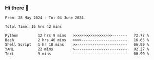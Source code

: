 ### Hi there 👋

<!--
**ututono/ututono** is a ✨ _special_ ✨ repository because its `README.md` (this file) appears on your GitHub profile.

Here are some ideas to get you started:

- 🔭 I’m currently working on ...
- 🌱 I’m currently learning ...
- 👯 I’m looking to collaborate on ...
- 🤔 I’m looking for help with ...
- 💬 Ask me about ...
- 📫 How to reach me: ...
- 😄 Pronouns: ...
- ⚡ Fun fact: ...
-->



<!--START_SECTION:waka-->

```txt
From: 28 May 2024 - To: 04 June 2024

Total Time: 16 hrs 42 mins

Python         12 hrs 9 mins   >>>>>>>>>>>>>>>>>>-------   72.77 %
Bash           2 hrs 46 mins   >>>>---------------------   16.65 %
Shell Script   1 hr 10 mins    >>-----------------------   06.99 %
YAML           22 mins         >------------------------   02.27 %
Text           9 mins          -------------------------   00.90 %
```

<!--END_SECTION:waka-->
